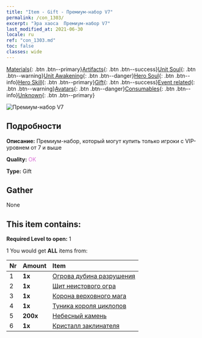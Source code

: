 ```yaml
---
title: "Item - Gift - Премиум-набор V7"
permalink: /con_1303/
excerpt: "Эра хаоса  Премиум-набор V7"
last_modified_at: 2021-06-30
locale: ru
ref: "con_1303.md"
toc: false
classes: wide
---
```

 [Materials](/ItemsRU/){: .btn .btn--primary}[Artifacts](/ItemsRU/Artifacts/){: .btn .btn--success}[Unit Soul](/ItemsRU/UnitSoul/){: .btn .btn--warning}[Unit Awakening](/ItemsRU/UnitAwakening/){: .btn .btn--danger}[Hero Soul](/ItemsRU/HeroSoul/){: .btn .btn--info}[Hero Skill](/ItemsRU/HeroSkill/){: .btn .btn--primary}[Gift](/ItemsRU/Gift/){: .btn .btn--success}[Event related](/ItemsRU/Events/){: .btn .btn--warning}[Avatars](/ItemsRU/Avatars/){: .btn .btn--danger}[Consumables](/ItemsRU/Consumables/){: .btn .btn--info}[Unknown](/ItemsRU/Unknown/){: .btn .btn--primary}

 ![Премиум-набор V7](/images/t/i_905007.png)

## Подробности
 **Описание:** Премиум-набор, который могут купить только игроки с VIP-уровнем от 7 и выше

 **Quality:** <span style="color: #DA70D6">OK</span>

 **Type:** Gift

## Gather

  None

## This item contains:

 **Required Level to open:** 1

 1 You would get **ALL** items  from:

  | Nr | Amount |     Item    |
  |:---|:-------|:------------|
  | 1 |  **1x** | [Огрова дубина разрушения](/ItemsRU/art_125/) |  | 
  | 2 |  **1x** | [Щит неистового огра](/ItemsRU/art_126/) |  | 
  | 3 |  **1x** | [Корона верховного мага](/ItemsRU/art_127/) |  | 
  | 4 |  **1x** | [Туника короля циклопов](/ItemsRU/art_128/) |  | 
  | 5 |  **200x** | [Небесный камень](/ItemsRU/art_188/) |  | 
  | 6 |  **1x** | [Кристалл заклинателя](/ItemsRU/art_189/) |  | 
